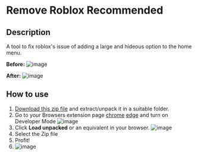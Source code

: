 # Remove Roblox Recommended
## Description
A tool to fix roblox's issue of adding a large and hideous option to the home menu.

**Before:**
![image](https://github.com/hosm100/Remove-Roblox-Recommended/assets/138240259/c8439e92-f735-4904-9f67-0d23dcd551ba)

**After:**
![image](https://github.com/hosm100/Remove-Roblox-Recommended/assets/138240259/13efd238-db1e-4255-ba49-56100669336a)

## How to use
1. [Download this zip file](https://github.com/hosm100/Remove-Roblox-Recommended/releases/download/Release/DivRemoveV1.zip) and extract/unpack it in a suitable folder.
2. Go to your Browsers extension page [chrome](chrome://extensions/) [edge](edge://extensions/) and turn on Developer Mode
![image](https://github.com/hosm100/Remove-Roblox-Recommended/assets/138240259/c07dc3e5-daba-49b8-b6b1-be41e2421fa5)
3. Click **Load unpacked** or an equivalent in your browser.
   ![image](https://github.com/hosm100/Remove-Roblox-Recommended/assets/138240259/70118e65-931c-403d-ba8a-e9fa2aea26b4)
4. Select the Zip file
5. Profit!
6. ![image](https://github.com/hosm100/Remove-Roblox-Recommended/assets/138240259/d1139a61-2579-48d6-80ca-cc7cf2b6cfb1)
